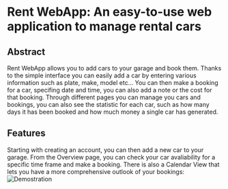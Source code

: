 # Rent WebApp: An easy-to-use web application to manage rental cars
## Abstract
Rent WebApp allows you to add cars to your garage and book them. Thanks to the simple interface you can easily add a car by entering various information such as plate, make, model etc... 
You can then make a booking for a car, specifing date and time, you can also add a note or the cost for that booking. 
Through different pages you can manage you cars and bookings, you can also see the statistic for each car, such as how many days it has been booked and how much money a single car has generated.
## Features
Starting with creating an account, you can then add a new car to your garage. From the Overview page, you can check your car avaliability for a specific time frame and make a booking. 
There is also a Calendar View that lets you have a more comprehensive outlook of your bookings: 
![Demostration](https://github.com/Jack-Culcasi/rent_webapp/assets/143043461/5a356cc6-e56e-4ca7-bf25-9425f7d63d53)


